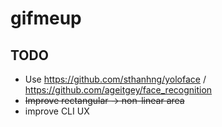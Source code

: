 # gifmeup

## TODO
* Use https://github.com/sthanhng/yoloface / https://github.com/ageitgey/face_recognition
*  ~~Improve rectangular -> non-linear area~~
* improve CLI UX